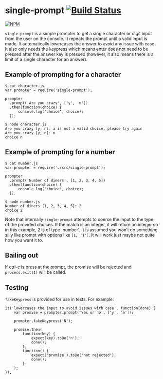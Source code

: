 # single-prompt [![Build Status](https://travis-ci.org/cymen/node-single-prompt.png?branch=master)](https://travis-ci.org/cymen/node-single-prompt)

[![NPM](https://nodei.co/npm/single-prompt.png?downloads=true&stars=true)](https://npmjs.org/package/single-prompt)

`single-prompt` is a simple prompter to get a single character or digit input
from the user on the console. It repeats the prompt until a valid input is
made. It automatically lowercases the answer to avoid any issue with case. It
also only needs the keypress which means enter does not need to be pressed
after the answer key is pressed (however, it also means there is a limit of
a single character for an answer).

## Example of prompting for a character

    $ cat character.js
    var prompter = require('single-prompt');

    prompter
      .prompt('Are you crazy', ['y', 'n'])
      .then(function(choice) {
          console.log('choice', choice);
      });

    $ node character.js
    Are you crazy [y, n]: a is not a valid choice, please try again
    Are you crazy [y, n]: n
    choice n

## Example of prompting for a number

    $ cat number.js
    var prompter = require('./src/single-prompt');

    prompter
      .prompt('Number of diners', [1, 2, 3, 4, 5])
      .then(function(choice) {
          console.log('choice', choice);
      });

    $ node number.js
    Number of diners [1, 2, 3, 4, 5]: 2
    choice 2

Note that internally `single-prompt` attempts to coerce the input to
the type of the provided choices. If the match is an integer, it will
return an integer so in this example, 2 is of type 'number'. It is
assumed you won't do something silly like prompt with options like
`[1, '1']`. It will work just maybe not quite how you want it to.

## Bailing out

If ctrl-c is press at the prompt, the promise will be rejected and
`process.exit(1)` will be called.

## Testing

`fakeKeypress` is provided for use in tests. For example:

    it('lowercases the input to avoid issues with case', function(done) {
        var promise = prompter.prompt('Yes or no', ['y', 'n']);

        prompter.fakeKeypress('N');

        promise.then(
            function(key) {
                expect(key).toBe('n');
                done();
            },
            function() {
                expect('promise').toBe('not rejected');
                done();
            }
        );
    });
